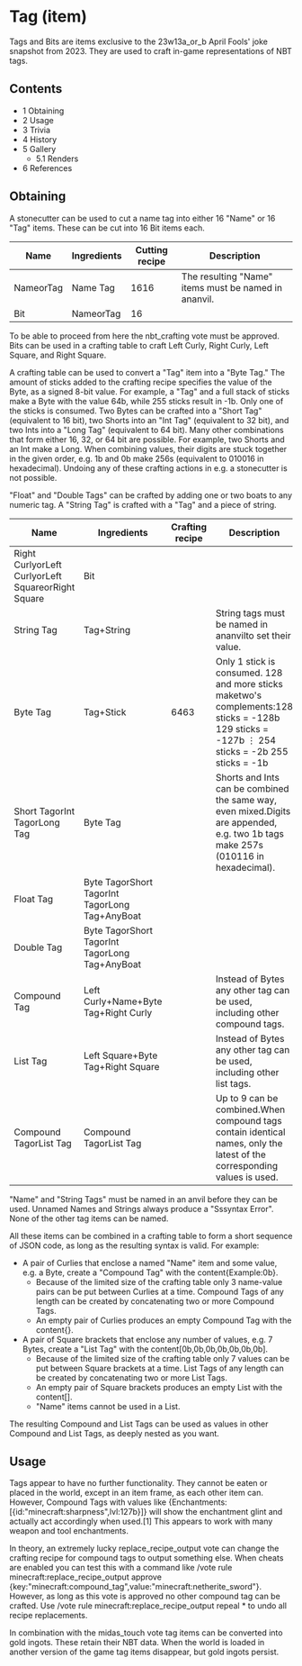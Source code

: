 # Tag (item)
Tags and Bits are items exclusive to the 23w13a_or_b April Fools' joke snapshot from 2023. They are used to craft in-game representations of NBT tags.

## Contents
- 1 Obtaining
- 2 Usage
- 3 Trivia
- 4 History
- 5 Gallery
	- 5.1 Renders
- 6 References

## Obtaining
A stonecutter can be used to cut a name tag into either 16 "Name" or 16 "Tag" items. These can be cut into 16 Bit items each.

| Name      | Ingredients | Cutting recipe | Description                                          |
|-----------|-------------|----------------|------------------------------------------------------|
| NameorTag | Name Tag    | 1616           | The resulting "Name" items must be named in ananvil. |
| Bit       | NameorTag   | 16             |                                                      |

To be able to proceed from here the nbt_crafting vote must be approved. Bits can be used in a crafting table to craft Left Curly, Right Curly, Left Square, and Right Square.

A crafting table can be used to convert a "Tag" item into a "Byte Tag." The amount of sticks added to the crafting recipe specifies the value of the Byte, as a signed 8-bit value. For example, a "Tag" and a full stack of sticks make a Byte with the value 64b, while 255 sticks result in -1b. Only one of the sticks is consumed. Two Bytes can be crafted into a "Short Tag" (equivalent to 16 bit), two Shorts into an "Int Tag" (equivalent to 32 bit), and two Ints into a "Long Tag" (equivalent to 64 bit). Many other combinations that form either 16, 32, or 64 bit are possible. For example, two Shorts and an Int make a Long. When combining values, their digits are stuck together in the given order, e.g. 1b and 0b make 256s (equivalent to 010016 in hexadecimal). Undoing any of these crafting actions in e.g. a stonecutter is not possible.

"Float" and "Double Tags" can be crafted by adding one or two boats to any numeric tag. A "String Tag" is crafted with a "Tag" and a piece of string.

| Name                                               | Ingredients                                    | Crafting recipe | Description                                                                                                                                   |
|----------------------------------------------------|------------------------------------------------|-----------------|-----------------------------------------------------------------------------------------------------------------------------------------------|
| Right CurlyorLeft CurlyorLeft SquareorRight Square | Bit                                            |                 |                                                                                                                                               |
| String Tag                                         | Tag+String                                     |                 | String tags must be named in ananvilto set their value.                                                                                       |
| Byte Tag                                           | Tag+Stick                                      | 6463            | Only 1 stick is consumed. 128 and more sticks maketwo's complements:128 sticks = -128b 129 sticks = -127b ⋮ 254 sticks = -2b 255 sticks = -1b |
| Short TagorInt TagorLong Tag                       | Byte Tag                                       |                 | Shorts and Ints can be combined the same way, even mixed.Digits are appended, e.g. two 1b tags make 257s (010116 in hexadecimal).             |
| Float Tag                                          | Byte TagorShort TagorInt TagorLong Tag+AnyBoat |                 |                                                                                                                                               |
| Double Tag                                         | Byte TagorShort TagorInt TagorLong Tag+AnyBoat |                 |                                                                                                                                               |
| Compound Tag                                       | Left Curly+Name+Byte Tag+Right Curly           |                 | Instead of Bytes any other tag can be used, including other compound tags.                                                                    |
| List Tag                                           | Left Square+Byte Tag+Right Square              |                 | Instead of Bytes any other tag can be used, including other list tags.                                                                        |
| Compound TagorList Tag                             | Compound TagorList Tag                         |                 | Up to 9 can be combined.When compound tags contain identical names, only the latest of the corresponding values is used.                      |

"Name" and "String Tags" must be named in an anvil before they can be used. Unnamed Names and Strings always produce a "Sssyntax Error". None of the other tag items can be named.

All these items can be combined in a crafting table to form a short sequence of JSON code, as long as the resulting syntax is valid. For example: 

- A pair of Curlies that enclose a named "Name" item and some value, e.g. a Byte, create a "Compound Tag" with the content{Example:0b}.
	- Because of the limited size of the crafting table only 3 name-value pairs can be put between Curlies at a time. Compound Tags of any length can be created by concatenating two or more Compound Tags.
	- An empty pair of Curlies produces an empty Compound Tag with the content{}.
- A pair of Square brackets that enclose any number of values, e.g. 7 Bytes, create a "List Tag" with the content[0b,0b,0b,0b,0b,0b,0b].
	- Because of the limited size of the crafting table only 7 values can be put between Square brackets at a time. List Tags of any length can be created by concatenating two or more List Tags.
	- An empty pair of Square brackets produces an empty List with the content[].
	- "Name" items cannot be used in a List.

The resulting Compound and List Tags can be used as values in other Compound and List Tags, as deeply nested as you want.

## Usage
Tags appear to have no further functionality. They cannot be eaten or placed in the world, except in an item frame, as each other item can. However, Compound Tags with values like {Enchantments:[{id:"minecraft:sharpness",lvl:127b}]} will show the enchantment glint and actually act accordingly when used.[1] This appears to work with many weapon and tool enchantments.

In theory, an extremely lucky replace_recipe_output vote can change the crafting recipe for compound tags to output something else. When cheats are enabled you can test this with a command like /vote rule minecraft:replace_recipe_output approve {key:"minecraft:compound_tag",value:"minecraft:netherite_sword"}. However, as long as this vote is approved no other compound tag can be crafted. Use /vote rule minecraft:replace_recipe_output repeal * to undo all recipe replacements.

In combination with the midas_touch vote tag items can be converted into gold ingots. These retain their NBT data. When the world is loaded in another version of the game tag items disappear, but gold ingots persist.


